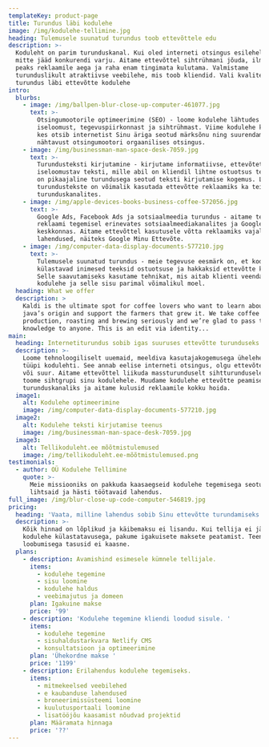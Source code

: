```yaml
---
templateKey: product-page
title: Turundus läbi kodulehe
image: /img/kodulehe-tellimine.jpg
heading: Tulemusele suunatud turundus toob ettevõttele edu
description: >-
  Koduleht on parim turunduskanal. Kui oled interneti otsingus esilehel. Kui
  mitte jääd konkurendi varju. Aitame ettevõttel sihtrühmani jõuda, ilma et
  peaks reklaamile aega ja raha enam tingimata kulutama. Valmistame
  turunduslikult atraktiivse veebilehe, mis toob kliendid. Vali kvaliteetne
  turundus läbi ettevõtte kodulehe
intro:
  blurbs:
    - image: /img/ballpen-blur-close-up-computer-461077.jpg
      text: >-
        Otsingumootorile optimeerimine (SEO) - loome kodulehe lähtudes ettevõtte
        iseloomust, tegevuspiirkonnast ja sihtrühmast. Viime kodulehe kliendini,
        kes otsib internetist Sinu äriga seotud märksõnu ning suurendame lehe
        nähtavust otsingumootori orgaanilises otsingus.
    - image: /img/businessman-man-space-desk-7059.jpg
      text: >-
        Turundusteksti kirjutamine - kirjutame informatiivse, ettevõtet
        iseloomustav teksti, mille abil on kliendil lihtne ostuotsus teha. Meil
        on pikaajaline turundusega seotud teksti kirjutamise kogemus. Loodud
        turundustekste on võimalik kasutada ettevõtte reklaamiks ka teistes
        turunduskanalites.
    - image: /img/apple-devices-books-business-coffee-572056.jpg
      text: >-
        Google Ads, Facebook Ads ja sotsiaalmeedia turundus - aitame tellijat
        reklaami tegemisel erinevates sotsiaalmeediakanalites ja Google
        keskkonnas. Aitame ettevõttel kasutusele võtta reklaamiks vajalikud
        lahendused, näiteks Google Minu Ettevõte.
    - image: /img/computer-data-display-documents-577210.jpg
      text: >-
        Tulemusele suunatud turundus - meie tegevuse eesmärk on, et kodulehte
        külastavad inimesed teeksid ostuotsuse ja hakkaksid ettevõtte kliendiks.
        Selle saavutamiseks kasutame tehnikat, mis aitab klienti veenda. Loome
        kodulehe ja selle sisu parimal võimalikul moel.
  heading: What we offer
  description: >
    Kaldi is the ultimate spot for coffee lovers who want to learn about their
    java’s origin and support the farmers that grew it. We take coffee
    production, roasting and brewing seriously and we’re glad to pass that
    knowledge to anyone. This is an edit via identity...
main:
  heading: Internetiturundus sobib igas suuruses ettevõtte turunduseks
  description: >-
    Loome tehnoloogiliselt uuemaid, meeldiva kasutajakogemusega üheleherakendus
    tüüpi kodulehti. See annab eelise interneti otsingus, olgu ettevõte väike
    või suur. Aitame ettevõttel liikuda massturunduselt sihtturundusele ning
    toome sihtgrupi sinu kodulehele. Muudame kodulehe ettevõtte peamiseks
    turunduskanaliks ja aitame kulusid reklaamile kokku hoida.
  image1:
    alt: Kodulehe optimeerimine
    image: /img/computer-data-display-documents-577210.jpg
  image2:
    alt: Kodulehe teksti kirjutamise teenus
    image: /img/businessman-man-space-desk-7059.jpg
  image3:
    alt: Tellikoduleht.ee mõõtmistulemused
    image: /img/tellikoduleht.ee-mõõtmistulemused.png
testimonials:
  - author: OÜ Kodulehe Tellimine
    quote: >-
      Meie missiooniks on pakkuda kaasaegseid kodulehe tegemisega seotud
      lihtsaid ja hästi töötavaid lahendus.
full_image: /img/blur-close-up-code-computer-546819.jpg
pricing:
  heading: 'Vaata, milline lahendus sobib Sinu ettevõtte turundamiseks'
  description: >-
    Kõik hinnad on lõplikud ja käibemaksu ei lisandu. Kui tellija ei jää rahule
    kodulehe külastatavusega, pakume igakuisete maksete peatamist. Teenusest
    loobumisega tasusid ei kaasne.
  plans:
    - description: Avamishind esimesele kümnele tellijale.
      items:
        - kodulehe tegemine
        - sisu loomine
        - kodulehe haldus
        - veebimajutus ja domeen
      plan: Igakuine makse
      price: '99'
    - description: 'Kodulehe tegemine kliendi loodud sisule. '
      items:
        - kodulehe tegemine
        - sisuhaldustarkvara Netlify CMS
        - konsultatsioon ja optimeerimine
      plan: 'Ühekordne makse '
      price: '1199'
    - description: Erilahendus kodulehe tegemiseks.
      items:
        - mitmekeelsed veebilehed
        - e kaubanduse lahendused
        - broneerimissüsteemi loomine
        - kuulutusportaali loomine
        - lisatööjõu kaasamist nõudvad projektid
      plan: Määramata hinnaga
      price: '??'
---
```


